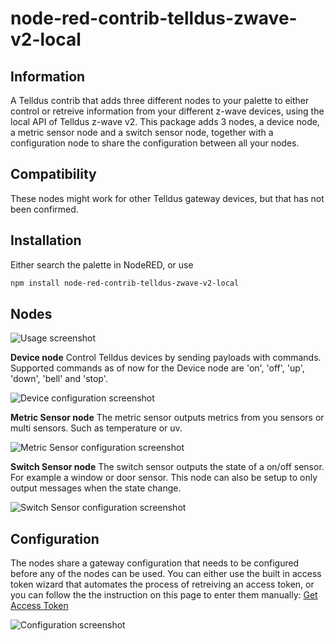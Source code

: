 # node-red-contrib-telldus-zwave-v2-local

## Information
A Telldus contrib that adds three different nodes to your palette to either control or retreive information from your different z-wave devices, using the local API of Telldus z-wave v2. This package adds 3 nodes, a device node, a metric sensor node and a switch sensor node, together with a configuration node to share the configuration between all your nodes.

## Compatibility
These nodes might work for other Telldus gateway devices, but that has not been confirmed.

## Installation
Either search the palette in NodeRED, or use

```bash
npm install node-red-contrib-telldus-zwave-v2-local
```
## Nodes

![Usage screenshot](https://raw.githubusercontent.com/perbrage/node-red-contrib-telldus-zwave-v2-local/master/screenshots/usage-screenshot.png "Example usage of the nodes")

**Device node**
Control Telldus devices by sending payloads with commands. Supported commands as of now for the Device node are 'on', 'off', 'up', 'down', 'bell' and 'stop'.

![Device configuration screenshot](https://raw.githubusercontent.com/perbrage/node-red-contrib-telldus-zwave-v2-local/master/screenshots/device-screenshot.png "Device configuration")

**Metric Sensor node**
The metric sensor outputs metrics from you sensors or multi sensors. Such as temperature or uv.

![Metric Sensor configuration screenshot](https://raw.githubusercontent.com/perbrage/node-red-contrib-telldus-zwave-v2-local/master/screenshots/metric-screenshot.png "Metric Sensor configuration")

**Switch Sensor node**
The switch sensor outputs the state of a on/off sensor. For example a window or door sensor. This node can also be setup to only output messages when the state change.

![Switch Sensor configuration screenshot](https://raw.githubusercontent.com/perbrage/node-red-contrib-telldus-zwave-v2-local/master/screenshots/switch-screenshot.png "Switch Sensor configuration")

## Configuration
The nodes share a gateway configuration that needs to be configured before any of the nodes can be used. You can either use the built in access token wizard that automates the process of retreiving an access token, or you can follow the the instruction on this page to enter them manually: [Get Access Token](http://api.telldus.net/localapi/api/authentication.html#step-1-request-a-request-token)

![Configuration screenshot](https://raw.githubusercontent.com/perbrage/node-red-contrib-telldus-zwave-v2-local/master/screenshots/config-screenshot.png "Access token wizard, or use the manual configuration at the bottom")